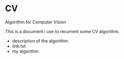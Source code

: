 # CV
Algorithm for Computer Vision

This is a document i use to recurrent some CV algorithm.

+ description of the algorithm.
+ link.txt
+ my algorithm
